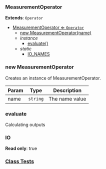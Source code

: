 <a name="MeasurementOperator"></a>

### MeasurementOperator 

**Extends**: <code>Operator</code>  

* [MeasurementOperator ⇐ <code>Operator</code>](#MeasurementOperator)
    * [new MeasurementOperator(name)](#new-MeasurementOperator)
    * _instance_
        * [evaluate()](#evaluate)
    * _static_
        * [IO_NAMES](#IO_NAMES)

<a name="new_MeasurementOperator_new"></a>

### new MeasurementOperator
Creates an instance of MeasurementOperator.


| Param | Type | Description |
| --- | --- | --- |
| name | <code>string</code> | The name value |

<a name="MeasurementOperator+evaluate"></a>

### evaluate
Calculating outputs


<a name="MeasurementOperator.IO_NAMES"></a>

### IO

**Read only**: true  


### [Class Tests](api/Measurement/MeasurementOperator.test)